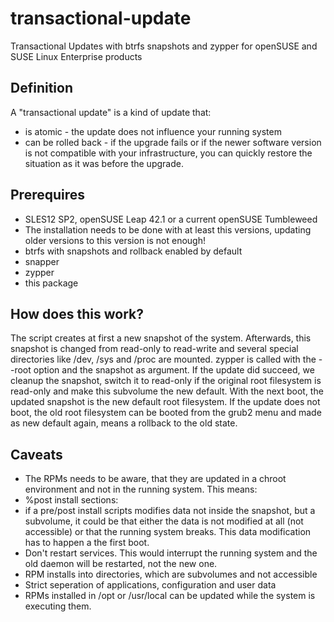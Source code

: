 # transactional-update
Transactional Updates with btrfs snapshots and zypper for openSUSE
and SUSE Linux Enterprise products

## Definition
A "transactional update" is a kind of update that:
* is atomic - the update does not influence your running system
* can be rolled back - if the upgrade fails or if the newer software version is not compatible with your infrastructure, you can quickly  restore the situation as it was before the upgrade.


## Prerequires
* SLES12 SP2, openSUSE Leap 42.1 or a current openSUSE Tumbleweed
 * The installation needs to be done with at least this versions, updating older versions to this version is not enough!
* btrfs with snapshots and rollback enabled by default
* snapper
* zypper
* this package

## How does this work?
The script creates at first a new snapshot of the system. Afterwards, this
snapshot is changed from read-only to read-write and several special
directories like /dev, /sys and /proc are mounted. zypper is called with
the --root option and the snapshot as argument.
If the update did succeed, we cleanup the snapshot, switch it to
read-only if the original root filesystem is read-only and make this
subvolume the new default. With the next boot, the updated snapshot is
the new default root filesystem.
If the update does not boot, the old root filesystem can be booted from the
grub2 menu and made as new default again, means a rollback to the old
state.

## Caveats
* The RPMs needs to be aware, that they are updated in a chroot environment
and not in the running system. This means:
 * %post install sections:
  *  if a pre/post install scripts modifies data not inside the snapshot, but a subvolume, it could be that either the data is not modified at all (not accessible) or that the running system breaks. This data modification has to happen a the first boot.
  * Don't restart services. This would interrupt the running system and the old daemon will be restarted, not the new one.
* RPM installs into directories, which are subvolumes and not accessible
* Strict seperation of applications, configuration and user data
* RPMs installed in /opt or /usr/local can be updated while the system is executing them.
